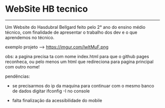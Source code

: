 # WebSite HB tecnico
---------------------------------------------------------------------------------------
Um Website do Hasdubral Bellgard feito pelo 2° ano do ensino médio técnico, com finalidade de apresentar o trabalho dos dev e o que aprendemos no técnico.

exemplo projeto --> https://imgur.com/lwltMuF.png

obs:
a pagina precisa ta com nome index.html para que o github pages reconheca, ou pelo menos um html que redireciona para pagina principal com outro nome!

pendências:

- se precisarmos do ip da maquina para continuar com o mesmo banco de dados digitar ifconfig -I no console

- falta finalização da acessibilidade do mobile